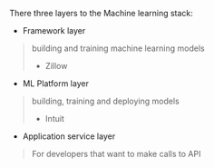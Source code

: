 There three layers to the Machine learning stack:
- Framework layer
> building and training machine learning models
> - Zillow
- ML Platform layer
> building, training and deploying models
> - Intuit
- Application service layer
> For developers that want to make calls to API

